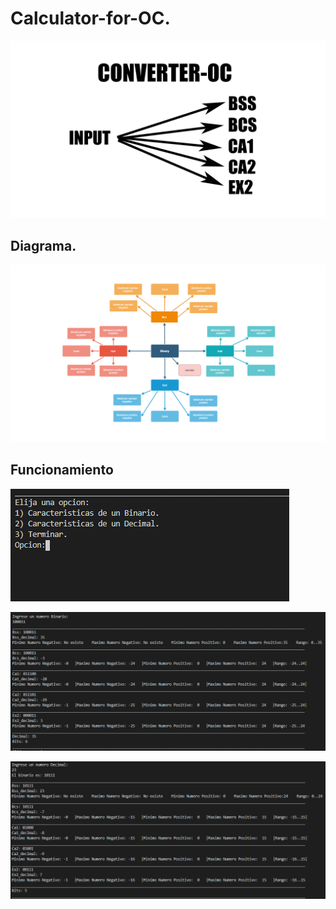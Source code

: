 # Calculator-for-OC.

<p align="center">
  <img src="Portada/converter-oc.png">
</p>

## Diagrama.
 
<p align="center">
  <img src="Portada/oc1.png">
</p>

## Funcionamiento
![](Portada/menu1.PNG)

![](Portada/menu2.PNG)

![](Portada/menu3.PNG)


